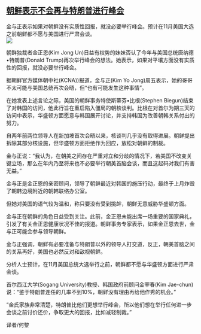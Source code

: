 <!--1594378319000-->
[朝鲜表示不会再与特朗普进行峰会](https://cn.ft.com/story/001088496?full=y)
------

<div></div><div class="story-lead">金与正表示如果对朝鲜没有实质性回报，就没必要举行峰会。预计在11月美国大选之前朝鲜都不愿与美国进行严肃会谈。</div><div class=" story-image image"><img src="https://thumbor.ftacademy.cn/unsafe/1340x754/https://thumbor.ftacademy.cn/unsafe/picture/8/000087358_piclink.jpg"></div><div class="story-body"><div id="story-body-container"><p>朝鲜独裁者金正恩(Kim Jong Un)日益有权势的妹妹否认了今年与美国总统唐纳德•特朗普(Donald Trump)再次举行峰会的想法。她表示，如果对平壤方面没有实质性的回报，就没必要举行峰会。</p><p>据朝鲜官方媒体朝中社(KCNA))报道，金与正(Kim Yo Jong)周五表示，她的哥哥不太可能与美国总统再次会晤，但“也有可能发生这种事情”。</p><p>在她发表上述言论之际，美国的朝鲜事务特使斯蒂芬•比根(Stephen Biegun)结束了对韩国的访问，他此行旨在重启陷入僵局的朝核谈判。比根在对首尔为期三天的访问中表示，华盛顿方面愿意与韩国展开讨论，并支持韩国为改善朝韩关系付出的努力。</p><p>自两年前两位领导人在新加坡首次会晤以来，核谈判几乎没有取得进展。朝鲜提出拆除其部分核设施，但华盛顿方面拒绝作为回应，放松对朝鲜的制裁。</p><div  data-o-ads-name="mpu-middle1" class="o-ads in-article-advert" data-o-ads-formats-default="false"  data-o-ads-formats-small="FtcMobileMpu"  data-o-ads-formats-medium="FtcMpu" data-o-ads-formats-large="FtcMpu" data-o-ads-formats-extra="FtcMpu" data-o-ads-targeting="cnpos=middle1;" data-cy='[{"devices":["PC","iPhoneWeb","AndroidWeb","iPhoneApp","AndroidApp"],"pattern":"MPU","position":"Middle1","container":"mpuInStory"}]'></div><p>金与正说：“我认为，在朝美之间存在严重对立和分歧的情况下，若美国不改变关键立场，那么在年内乃至将来也不必要举行朝美首脑会谈，而且这起码对我们有害无益。”</p><p>金与正是金正恩的亲密顾问，领导了朝鲜最近对韩国的施压行动，最终于上月炸毁了朝韩边境附近的朝韩联络办公室。</p><p>但她对美国的语气较为温和，称只要没有受到挑衅，朝鲜无意威胁华盛顿方面。</p><p>金与正在朝鲜的角色日益受到关注。此前，金正恩未能出席一场重要的国家典礼，引发了有关金正恩健康状况不佳的报道。朝鲜事务专家表示，如果金正恩去世，金与正可能会参与领导朝鲜。</p><p>金与正强调，朝鲜有必要准备与特朗普以外的领导人打交道，反正，朝美首脑之间的关系再好，美国也必然反对和敌视朝鲜。</p><p>分析人士预计，在11月美国总统大选举行之前，朝鲜都不愿与华盛顿方面进行严肃会谈。</p><div data-o-ads-name="mpu-middle2" class="o-ads in-article-advert" data-o-ads-formats-default="false"  data-o-ads-formats-small="FtcMobileMpu"  data-o-ads-formats-medium="false" data-o-ads-formats-large="false" data-o-ads-formats-extra="false" data-o-ads-targeting="cnpos=middle2;" data-cy='[{"devices":["iPhoneWeb","AndroidWeb","iPhoneApp","AndroidApp"],"pattern":"MPU","position":"Middle2","container":"mpuInStory"}]'></div><p>首尔西江大学(Sogang University)教授、韩国政府前顾问金宰春(Kim Jae-chun)说：“鉴于特朗普连任的几率不到10%，朝鲜没有理由再给他作秀的机会。”</p><p>“金氏家族非常清楚，特朗普比他们更想举行峰会，所以他们想在举行任何进一步会谈之前讨价还价，争取更大的回报，比如减轻制裁。”</p><p>译者/何黎</p></div><div class="clearfloat"></div></div>
